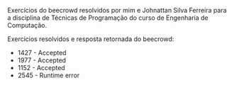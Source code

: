 Exercícios do beecrowd resolvidos por mim e Johnattan Silva Ferreira para a disciplina de Técnicas de Programação do curso de Engenharia de Computação.

Exercícios resolvidos e resposta retornada do beecrowd:
- 1427 - Accepted
- 1977 - Accepted
- 1152 - Accepted
- 2545 - Runtime error
